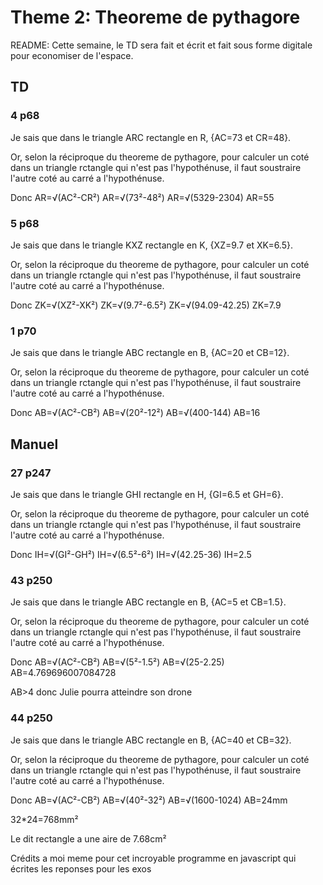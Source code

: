 # Theme 2: Theoreme de pythagore

README: Cette semaine, le TD sera fait et écrit et fait sous forme digitale pour economiser de l'espace.

## TD

### 4 p68

Je sais que dans le triangle ARC rectangle en R, {AC=73 et CR=48}.

Or, selon la réciproque du theoreme de pythagore, pour calculer un coté dans un triangle rctangle qui n'est pas l'hypothénuse, il faut soustraire l'autre coté au carré a l'hypothénuse.

Donc AR=√(AC²-CR²)
     AR=√(73²-48²)
     AR=√(5329-2304)
     AR=55 
     
### 5 p68

Je sais que dans le triangle KXZ rectangle en K, {XZ=9.7 et XK=6.5}.

Or, selon la réciproque du theoreme de pythagore, pour calculer un coté dans un triangle rctangle qui n'est pas l'hypothénuse, il faut soustraire l'autre coté au carré a l'hypothénuse.

Donc ZK=√(XZ²-XK²)
     ZK=√(9.7²-6.5²)
     ZK=√(94.09-42.25)
     ZK=7.9
     
### 1 p70

Je sais que dans le triangle ABC rectangle en B, {AC=20 et CB=12}.

Or, selon la réciproque du theoreme de pythagore, pour calculer un coté dans un triangle rctangle qui n'est pas l'hypothénuse, il faut soustraire l'autre coté au carré a l'hypothénuse.

Donc AB=√(AC²-CB²)
     AB=√(20²-12²)
     AB=√(400-144)
     AB=16

## Manuel

### 27 p247

Je sais que dans le triangle GHI rectangle en H, {GI=6.5 et GH=6}.

Or, selon la réciproque du theoreme de pythagore, pour calculer un coté dans un triangle rctangle qui n'est pas l'hypothénuse, il faut soustraire l'autre coté au carré a l'hypothénuse.

Donc IH=√(GI²-GH²)
     IH=√(6.5²-6²)
     IH=√(42.25-36)
     IH=2.5 
     
### 43 p250

Je sais que dans le triangle ABC rectangle en B, {AC=5 et CB=1.5}.

Or, selon la réciproque du theoreme de pythagore, pour calculer un coté dans un triangle rctangle qui n'est pas l'hypothénuse, il faut soustraire l'autre coté au carré a l'hypothénuse.

Donc AB=√(AC²-CB²)
     AB=√(5²-1.5²)
     AB=√(25-2.25)
     AB=4.769696007084728 
     
AB>4 donc Julie pourra atteindre son drone

### 44 p250

Je sais que dans le triangle ABC rectangle en B, {AC=40 et CB=32}.

Or, selon la réciproque du theoreme de pythagore, pour calculer un coté dans un triangle rctangle qui n'est pas l'hypothénuse, il faut soustraire l'autre coté au carré a l'hypothénuse.

Donc AB=√(AC²-CB²)
     AB=√(40²-32²)
     AB=√(1600-1024)
     AB=24mm 
     
32\*24=768mm²

Le dit rectangle a une aire de 7.68cm²


Crédits a moi meme pour cet incroyable programme en javascript qui écrites les reponses pour les exos

